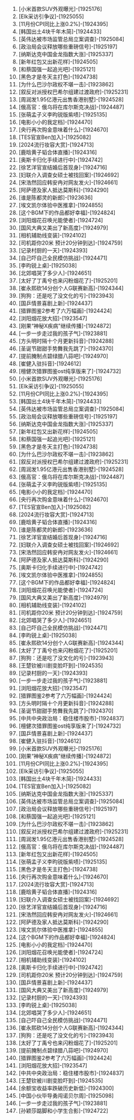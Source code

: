 
1. [小米首款SUV外观曝光]-[1925176]
1. [Elk采访引争议]-[1925055]
1. [11月份CPI同比上涨0.2%]-[1924395]
1. [韩国出土4块千年木简]-[1924433]
1. [英伟达被市场监管总局立案调查]-[1925084]
1. [政治局会议释放哪些重磅信号]-[1925197]
1. [纳斯达克中国金龙指数大涨]-[1925337]
1. [新年红包又出新花样]-[1924505]
1. [和蔡国强一起追光吧]-[1925121]
1. [黑色才是冬天主打色]-[1924738]
1. [为什么巴沙尔政权不堪一击]-[1923862]
1. [叙反对派授权巴希尔组建过渡政府]-[1925231]
1. [周润发1.95亿港元出售香港别墅]-[1924528]
1. [俄高官：俄乌将在库尔斯克决战]-[1924487]
1. [张萌孟子义李昀锐版紫啧]-[1925135]
1. [电影小小的我定档]-[1924470]
1. [央行再次购金意味着什么]-[1924670]
1. [TES官宣Ben加入]-[1925082]
1. [2024流行妆容大赏]-[1924713]
1. [鹿晗黄子韬合体直播]-[1924316]
1. [奥斯卡归化手续进行中]-[1924742]
1. [徐艺洋官宣结婚后首现身]-[1924716]
1. [妇联介入调查女硕士被找回案]-[1924692]
1. [宋浩然回应韩安冉对网友发火]-[1924661]
1. [阿萨德及家人抵达莫斯科]-[1924290]
1. [谁是陈都灵的新郎]-[1923636]
1. [埃文凯尔体验中医推拿]-[1924855]
1. [这个BGM下的作品都好幸福]-[1924824]
1. [浏阳烟花召唤光能使者]-[1924724]
1. [国风大典又美出了新高度]-[1924979]
1. [相机辅助线变装]-[1924102]
1. [司机距你20米 预计20分钟到达]-[1924759]
1. [记录村厨的一天]-[1924393]
1. [自己吓自己全民模仿挑战]-[1924471]
1. [李昀锐上桌]-[1925038]
1. [北郊唱哭了多少人]-[1924651]
1. [太好了丁禹兮也来闪粉烟花了]-[1925201]
1. [崔永熙砍14分创个人G联赛新高]-[1924344]
1. [狗狗：还是吃了没文化的亏]-[1923943]
1. [国乒情景喜剧上新]-[1924437]
1. [猎罪图鉴2参考了六万幅画]-[1924424]
1. [浏阳烟花放大招]-[1923547]
1. [刚果“神秘X疾病”继续传播]-[1924872]
1. [一步一步走过我的孩子气]-[1923881]
1. [方头明时隔十个月更新抖音]-[1924288]
1. [圣诞节甜甜手势舞我先跳了]-[1924370]
1. [提前腌制点碧绿腊八蒜吧]-[1924970]
1. [崔健入驻抖音]-[1924612]
1. [檀健次猎罪图鉴ost纯享版来了]-[1924732]
1. [小米首款SUV外观曝光]-[1925176]
1. [Elk采访引争议]-[1925055]
1. [11月份CPI同比上涨0.2%]-[1924395]
1. [韩国出土4块千年木简]-[1924433]
1. [英伟达被市场监管总局立案调查]-[1925084]
1. [政治局会议释放哪些重磅信号]-[1925197]
1. [纳斯达克中国金龙指数大涨]-[1925337]
1. [新年红包又出新花样]-[1924505]
1. [和蔡国强一起追光吧]-[1925121]
1. [黑色才是冬天主打色]-[1924738]
1. [为什么巴沙尔政权不堪一击]-[1923862]
1. [叙反对派授权巴希尔组建过渡政府]-[1925231]
1. [周润发1.95亿港元出售香港别墅]-[1924528]
1. [俄高官：俄乌将在库尔斯克决战]-[1924487]
1. [张萌孟子义李昀锐版紫啧]-[1925135]
1. [电影小小的我定档]-[1924470]
1. [央行再次购金意味着什么]-[1924670]
1. [TES官宣Ben加入]-[1925082]
1. [2024流行妆容大赏]-[1924713]
1. [鹿晗黄子韬合体直播]-[1924316]
1. [谁是陈都灵的新郎]-[1923636]
1. [徐艺洋官宣结婚后首现身]-[1924716]
1. [妇联介入调查女硕士被找回案]-[1924692]
1. [宋浩然回应韩安冉对网友发火]-[1924661]
1. [阿萨德及家人抵达莫斯科]-[1924290]
1. [奥斯卡归化手续进行中]-[1924742]
1. [埃文凯尔体验中医推拿]-[1924855]
1. [这个BGM下的作品都好幸福]-[1924824]
1. [浏阳烟花召唤光能使者]-[1924724]
1. [国风大典又美出了新高度]-[1924979]
1. [相机辅助线变装]-[1924102]
1. [司机距你20米 预计20分钟到达]-[1924759]
1. [北郊唱哭了多少人]-[1924651]
1. [自己吓自己全民模仿挑战]-[1924471]
1. [李昀锐上桌]-[1925038]
1. [崔永熙砍14分创个人G联赛新高]-[1924344]
1. [太好了丁禹兮也来闪粉烟花了]-[1925201]
1. [狗狗：还是吃了没文化的亏]-[1923943]
1. [王楚钦被川剧变脸吓到]-[1924535]
1. [记录村厨的一天]-[1924393]
1. [一步一步走过我的孩子气]-[1923881]
1. [浏阳烟花放大招]-[1923547]
1. [猎罪图鉴2参考了六万幅画]-[1924424]
1. [方头明时隔十个月更新抖音]-[1924288]
1. [圣诞节甜甜手势舞我先跳了]-[1924370]
1. [中共中央政治局：稳住楼市股市]-[1924837]
1. [檀健次猎罪图鉴ost纯享版来了]-[1924732]
1. [国乒情景喜剧上新]-[1924437]
1. [崔健入驻抖音]-[1924612]
1. [小米首款SUV外观曝光]-[1925176]
1. [刚果“神秘X疾病”继续传播]-[1924872]
1. [11月份CPI同比上涨0.2%]-[1924395]
1. [Elk采访引争议]-[1925055]
1. [韩国出土4块千年木简]-[1924433]
1. [TES官宣Ben加入]-[1925082]
1. [纳斯达克中国金龙指数大涨]-[1925337]
1. [英伟达被市场监管总局立案调查]-[1925084]
1. [政治局会议释放哪些重磅信号]-[1925197]
1. [和蔡国强一起追光吧]-[1925121]
1. [为什么巴沙尔政权不堪一击]-[1923862]
1. [叙反对派授权巴希尔组建过渡政府]-[1925231]
1. [周润发1.95亿港元出售香港别墅]-[1924528]
1. [俄高官：俄乌将在库尔斯克决战]-[1924487]
1. [新年红包又出新花样]-[1924505]
1. [张萌孟子义李昀锐版紫啧]-[1925135]
1. [黑色才是冬天主打色]-[1924738]
1. [央行再次购金意味着什么]-[1924670]
1. [2024流行妆容大赏]-[1924713]
1. [鹿晗黄子韬合体直播]-[1924316]
1. [妇联介入调查女硕士被找回案]-[1924692]
1. [徐艺洋官宣结婚后首现身]-[1924716]
1. [宋浩然回应韩安冉对网友发火]-[1924661]
1. [阿萨德及家人抵达莫斯科]-[1924290]
1. [埃文凯尔体验中医推拿]-[1924855]
1. [这个BGM下的作品都好幸福]-[1924824]
1. [电影小小的我定档]-[1924470]
1. [浏阳烟花召唤光能使者]-[1924724]
1. [相机辅助线变装]-[1924102]
1. [奥斯卡归化手续进行中]-[1924742]
1. [司机距你20米 预计20分钟到达]-[1924759]
1. [国乒情景喜剧上新]-[1924437]
1. [国风大典又美出了新高度]-[1924979]
1. [记录村厨的一天]-[1924393]
1. [李昀锐上桌]-[1925038]
1. [北郊唱哭了多少人]-[1924651]
1. [自己吓自己全民模仿挑战]-[1924471]
1. [崔永熙砍14分创个人G联赛新高]-[1924344]
1. [狗狗：还是吃了没文化的亏]-[1923943]
1. [太好了丁禹兮也来闪粉烟花了]-[1925201]
1. [提前腌制点碧绿腊八蒜吧]-[1924970]
1. [猎罪图鉴2参考了六万幅画]-[1924424]
1. [浏阳烟花放大招]-[1923547]
1. [中共中央政治局：稳住楼市股市]-[1924837]
1. [王楚钦被川剧变脸吓到]-[1924535]
1. [余额宝收益率跌破历史新低]-[1924300]
1. [中国小伙毕导勇闯诺贝尔周]-[1925098]
1. [一步一步走过我的孩子气]-[1923881]
1. [孙颖莎踮脚和小学生合影]-[1924722]